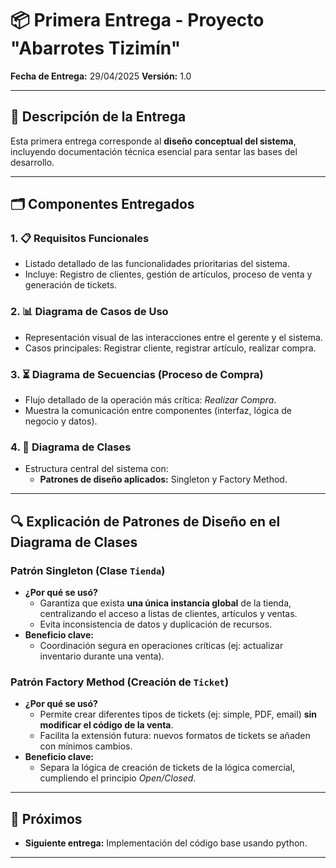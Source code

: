 # 📦 Primera Entrega - Proyecto "Abarrotes Tizimín"

**Fecha de Entrega:** 29/04/2025 
**Versión:** 1.0  

---

## 📄 Descripción de la Entrega  
Esta primera entrega corresponde al **diseño conceptual del sistema**, incluyendo documentación técnica esencial para sentar las bases del desarrollo.  

---

## 🗂️ Componentes Entregados  

### 1. **📋 Requisitos Funcionales**  
   - Listado detallado de las funcionalidades prioritarias del sistema.  
   - Incluye: Registro de clientes, gestión de artículos, proceso de venta y generación de tickets.  

### 2. **📊 Diagrama de Casos de Uso**  
   - Representación visual de las interacciones entre el gerente y el sistema.  
   - Casos principales: Registrar cliente, registrar artículo, realizar compra.  

### 3. **⏳ Diagrama de Secuencias (Proceso de Compra)**  
   - Flujo detallado de la operación más crítica: *Realizar Compra*.  
   - Muestra la comunicación entre componentes (interfaz, lógica de negocio y datos).  

### 4. **🧩 Diagrama de Clases**  
   - Estructura central del sistema con:    
     - **Patrones de diseño aplicados:** Singleton y Factory Method.  

---

## 🔍 Explicación de Patrones de Diseño en el Diagrama de Clases  

### **Patrón Singleton (Clase `Tienda`)**  
   - **¿Por qué se usó?**  
     - Garantiza que exista **una única instancia global** de la tienda, centralizando el acceso a listas de clientes, artículos y ventas.  
     - Evita inconsistencia de datos y duplicación de recursos.  
   - **Beneficio clave:**  
     - Coordinación segura en operaciones críticas (ej: actualizar inventario durante una venta).  

### **Patrón Factory Method (Creación de `Ticket`)**  
   - **¿Por qué se usó?**  
     - Permite crear diferentes tipos de tickets (ej: simple, PDF, email) **sin modificar el código de la venta**.  
     - Facilita la extensión futura: nuevos formatos de tickets se añaden con mínimos cambios.  
   - **Beneficio clave:**  
     - Separa la lógica de creación de tickets de la lógica comercial, cumpliendo el principio *Open/Closed*.  

---

## 🚀 Próximos   
- **Siguiente entrega:** Implementación del código base usando python.  

---
